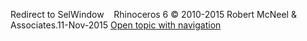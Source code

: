 ---
---

Redirect to SelWindow&#160;
&#160;
Rhinoceros 6 © 2010-2015 Robert McNeel &amp; Associates.11-Nov-2015
 [Open topic with navigation](selwindow.html) 

